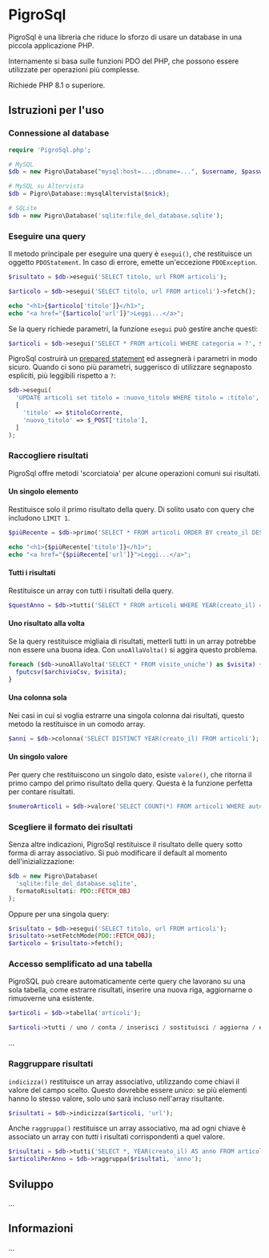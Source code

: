 # PigroSql

PigroSql è una libreria che riduce lo sforzo di usare un database in una piccola
applicazione PHP.

Internamente si basa sulle funzioni PDO del PHP, che possono essere utilizzate
per operazioni più complesse.

Richiede PHP 8.1 o superiore.

## Istruzioni per l'uso

### Connessione al database

```php
require 'PigroSql.php';

# MySQL
$db = new Pigro\Database("mysql:host=...;dbname=...", $username, $password);

# MySQL su Altervista
$db = Pigro\Database::mysqlAltervista($nick);

# SQLite
$db = new Pigro\Database('sqlite:file_del_database.sqlite');
```

### Eseguire una query

Il metodo principale per eseguire una query è `esegui()`, che restituisce un
oggetto `PDOStatement`. In caso di errore, emette un'eccezione `PDOException`.

```php
$risultato = $db->esegui('SELECT titolo, url FROM articoli');
```

```php
$articolo = $db->esegui('SELECT titolo, url FROM articoli')->fetch();

echo "<h1>{$articolo['titolo']}</h1>";
echo "<a href="{$articolo['url']}">Leggi...</a>";
```

Se la query richiede parametri, la funzione `esegui` può gestire anche questi:

```php
$articoli = $db->esegui('SELECT * FROM articoli WHERE categoria = ?', $_POST['categoria']);
```

PigroSql costruirà un [prepared statement](https://www.php.net/manual/pdo.prepared-statements.php) ed assegnerà i parametri in modo sicuro. Quando ci sono più parametri, suggerisco di utilizzare segnaposto espliciti, più leggibili rispetto a `?`:

```php
$db->esegui(
  'UPDATE articoli set titolo = :nuovo_titolo WHERE titolo = :titolo',
  [
    'titolo' => $titoloCorrente,
    'nuovo_titolo' => $_POST['titolo'],
  ]
);
```

### Raccogliere risultati

PigroSql offre metodi 'scorciatoia' per alcune operazioni comuni sui risultati.

#### Un singolo elemento

Restituisce solo il primo risultato della query. Di solito usato con query
che includono `LIMIT 1`.

```php
$piùRecente = $db->primo('SELECT * FROM articoli ORDER BY creato_il DESC LIMIT 1');

echo "<h1>{$piùRecente['titolo']}</h1>";
echo "<a href="{$piùRecente['url']}">Leggi...</a>";
```

#### Tutti i risultati

Restituisce un array con tutti i risultati della query.

```php
$questAnno = $db->tutti('SELECT * FROM articoli WHERE YEAR(creato_il) = ?', date('Y'));
```

#### Uno risultato alla volta

Se la query restituisce migliaia di risultati, metterli tutti in un array
potrebbe non essere una buona idea. Con `unoAllaVolta()` si aggira questo
problema.

```php
foreach ($db->unoAllaVolta('SELECT * FROM visite_uniche') as $visita) {
  fputcsv($archivioCsv, $visita);
}
```

#### Una colonna sola

Nei casi in cui si voglia estrarre una singola colonna dai risultati, questo metodo
la restituisce in un comodo array.

```php
$anni = $db->colonna('SELECT DISTINCT YEAR(creato_il) FROM articoli');
```

#### Un singolo valore

Per query che restituiscono un singolo dato, esiste `valore()`, che ritorna il
primo campo del primo risultato della query. Questa è la funzione perfetta per
contare risultati.

```php
$numeroArticoli = $db->valore('SELECT COUNT(*) FROM articoli WHERE autore = ?', $nomeUtente);
```

### Scegliere il formato dei risultati

Senza altre indicazioni, PigroSql restituisce il risultato delle query sotto
forma di array associativo. Si può modificare il default al momento
dell'inizializzazione:

```php
$db = new Pigro\Database(
  'sqlite:file_del_database.sqlite',
  formatoRisultati: PDO::FETCH_OBJ
);
```

Oppure per una singola query:

```php
$risultato = $db->esegui('SELECT titolo, url FROM articoli');
$risultato->setFetchMode(PDO::FETCH_OBJ);
$articolo = $risultato->fetch();
```

### Accesso semplificato ad una tabella

PigroSQL può creare automaticamente certe query che lavorano su una sola
tabella, come estrarre risultati, inserire una nuova riga, aggiornarne o
rimuoverne una esistente.

```php
$articoli = $db->tabella('articoli');

$articoli->tutti / uno / conta / inserisci / sostituisci / aggiorna / elimina
```
...


### Raggruppare risultati

`indicizza()` restituisce un array associativo, utilizzando come chiavi il
valore del campo scelto. Questo dovrebbe essere *unico*: se più elementi hanno
lo stesso valore, solo uno sarà incluso nell'array risultante.

```php
$risultati = $db->indicizza($articoli, 'url');
```

Anche `raggruppa()` restituisce un array associativo, ma ad ogni chiave è
associato un array con *tutti* i risultati corrispondenti a quel valore.

```php
$risultati = $db->tutti('SELECT *, YEAR(creato_il) AS anno FROM articoli');
$articoliPerAnno = $db->raggruppa($risultati, 'anno');
```


## Sviluppo

...


## Informazioni

...
